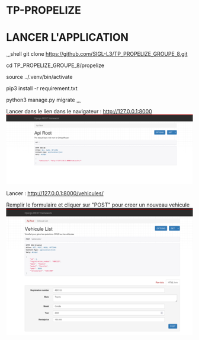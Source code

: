 # TP-PROPELIZE



# LANCER L'APPLICATION
¸¸¸shell
git clone https://github.com/SIGL-L3/TP_PROPELIZE_GROUPE_8.git

cd TP_PROPELIZE_GROUPE_8/propelize

source ../.venv/bin/activate

pip3 install -r requirement.txt

python3 manage.py migrate
¸¸¸

Lancer dans le lien dans le navigateur : http://127.0.0.1:8000
![alt text](image.png)

Lancer : http://127.0.0.1:8000/vehicules/

Remplir le formulaire et cliquer sur "POST" pour creer un nouveau vehicule
![alt text](image-2.png)

